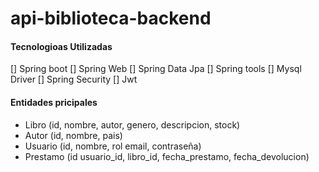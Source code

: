 # api-biblioteca-backend

#### Tecnologioas Utilizadas

[] Spring boot
[] Spring Web
[] Spring Data Jpa
[] Spring tools
[] Mysql Driver
[] Spring Security
[] Jwt

#### Entidades pricipales

- Libro (id, nombre, autor, genero, descripcion, stock)
- Autor (id, nombre, pais)
- Usuario (id, nombre, rol email, contraseña)
- Prestamo (id usuario_id, libro_id, fecha_prestamo, fecha_devolucion)

#### 

